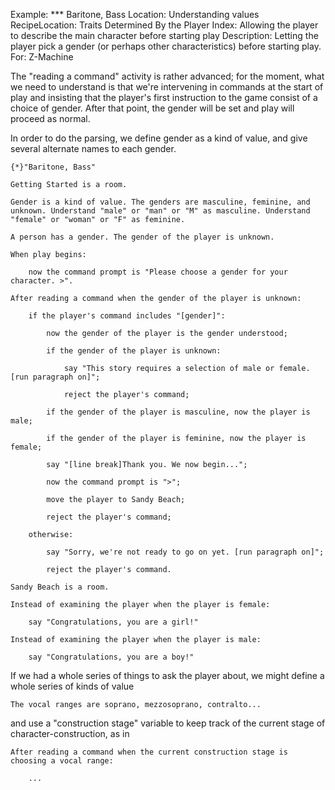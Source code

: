 Example: *** Baritone, Bass
Location: Understanding values
RecipeLocation: Traits Determined By the Player
Index: Allowing the player to describe the main character before starting play
Description: Letting the player pick a gender (or perhaps other characteristics) before starting play.
For: Z-Machine

  
The "reading a command" activity is rather advanced; for the moment, what we need to understand is that we're intervening in commands at the start of play and insisting that the player's first instruction to the game consist of a choice of gender. After that point, the gender will be set and play will proceed as normal.

  
In order to do the parsing, we define gender as a kind of value, and give several alternate names to each gender.

  

``` inform7
{*}"Baritone, Bass"

Getting Started is a room.

Gender is a kind of value. The genders are masculine, feminine, and unknown. Understand "male" or "man" or "M" as masculine. Understand "female" or "woman" or "F" as feminine.

A person has a gender. The gender of the player is unknown.

When play begins:

	now the command prompt is "Please choose a gender for your character. >".

After reading a command when the gender of the player is unknown:

	if the player's command includes "[gender]":

		now the gender of the player is the gender understood;

		if the gender of the player is unknown:

			say "This story requires a selection of male or female. [run paragraph on]";

			reject the player's command;

		if the gender of the player is masculine, now the player is male;

		if the gender of the player is feminine, now the player is female;

		say "[line break]Thank you. We now begin...";

		now the command prompt is ">";

		move the player to Sandy Beach;

		reject the player's command;

	otherwise:

		say "Sorry, we're not ready to go on yet. [run paragraph on]";

		reject the player's command.

Sandy Beach is a room.

Instead of examining the player when the player is female:

	say "Congratulations, you are a girl!"

Instead of examining the player when the player is male:

	say "Congratulations, you are a boy!"
```

  
If we had a whole series of things to ask the player about, we might define a whole series of kinds of value

  

``` inform7
The vocal ranges are soprano, mezzosoprano, contralto...
```

  
and use a "construction stage" variable to keep track of the current stage of character-construction, as in

  

``` inform7
After reading a command when the current construction stage is choosing a vocal range:

	...
```

